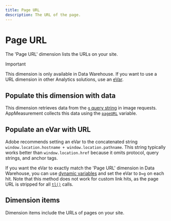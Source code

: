 ```yaml
---
title: Page URL
description: The URL of the page.
---
```


# Page URL

The 'Page URL' dimension lists the URLs on your site.

>[!IMPORTANT]
>
>This dimension is only available in Data Warehouse. If you want to use a URL dimension in other Analytics solutions, use an [eVar](evar.md).

## Populate this dimension with data

This dimension retrieves data from the [`g` query string](/help/implement/validate/query-parameters.md) in image requests. AppMeasurement collects this data using the [`pageURL`](/help/implement/vars/page-vars/pageurl.md) variable.

## Populate an eVar with URL

Adobe recommends setting an eVar to the concatenated string `window.location.hostname + window.location.pathname`. This string typically works better than `window.location.href` because it omits protocol, query strings, and anchor tags.

If you want the eVar to exactly match the 'Page URL' dimension in Data Warehouse, you can use [dynamic variables](/help/implement/vars/page-vars/dynamic-variables.md) and set the eVar to `D=g` on each hit. Note that this method does not work for custom link hits, as the page URL is stripped for all [`tl()`](/help/implement/vars/functions/tl-method.md) calls.

## Dimension items

Dimension items include the URLs of pages on your site.
